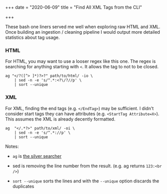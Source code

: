+++
date = "2020-06-09"
title = "Find All XML Tags from the CLI"

+++

These bash one liners served me well when exploring raw HTML and XML. Once building an ingestion / cleaning pipeline I would output more detailed statistics about tag usage.

### HTML

For HTML, you may want to use a looser regex like this one. The regex is searching for anything starting with `<`. It allows the tag to not to be closed.

```
ag "</?([^> ]*)?>?" path/to/html/ -io \
    | sed -n -e 's/^.*:<?\/?//p' \
    | sort --unique
```

### XML

For XML, finding the end tags (e.g. `</EndTag>`) may be sufficient. I didn't consider start tags they can have attributes (e.g. `<StartTag Attribute=X>`). This assumes the XML is already decently formatted. 

```
ag  "</.*?>" path/to/xml/ -oi \
    | sed -n -e 's/^.*://p' \
    | sort --unique
```


Notes:

- `ag` is [the silver searcher](https://github.com/ggreer/the_silver_searcher)

- sed is removing the line number from the result. (e.g. ag returns `123:<br />`)

- `sort --unique` sorts the lines and with the `--unique` option discards the duplicates

